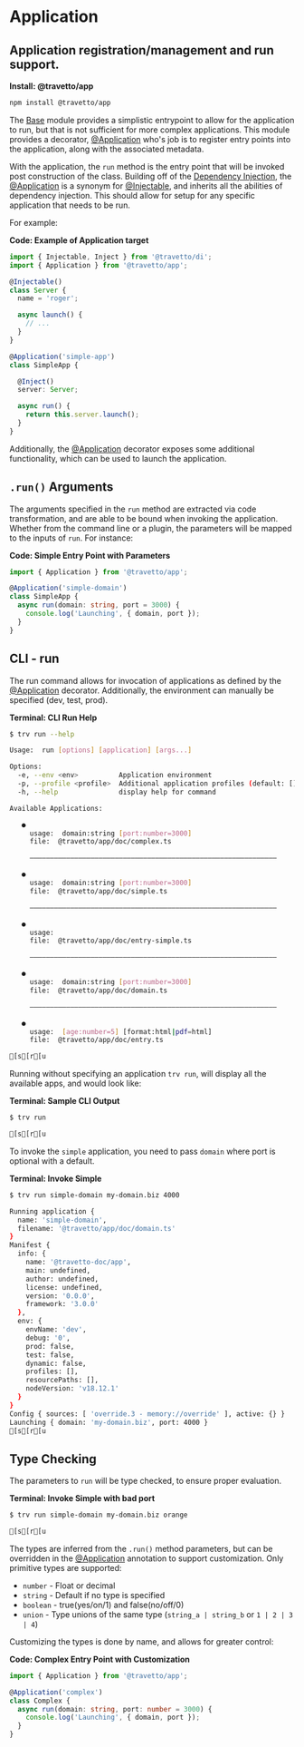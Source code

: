<!-- This file was generated by @travetto/doc and should not be modified directly -->
<!-- Please modify https://github.com/travetto/travetto/tree/main/module/app/DOC.ts and execute "npx trv doc" to rebuild -->
# Application
## Application registration/management and run support.

**Install: @travetto/app**
```bash
npm install @travetto/app
```

The [Base](https://github.com/travetto/travetto/tree/main/module/base#readme "Environment config and common utilities for travetto applications.") module provides a simplistic entrypoint to allow for the application to run, but that is not sufficient for more complex applications. This module provides a decorator, [@Application](https://github.com/travetto/travetto/tree/main/module/app/src/decorator.ts#L21) who's job is to register entry points into the application, along with the associated  metadata. 

With the application, the `run` method is the entry point that will be invoked post construction of the class. Building off of the [Dependency Injection](https://github.com/travetto/travetto/tree/main/module/di#readme "Dependency registration/management and injection support."), the [@Application](https://github.com/travetto/travetto/tree/main/module/app/src/decorator.ts#L21) is a synonym for [@Injectable](https://github.com/travetto/travetto/tree/main/module/di/src/decorator.ts#L31), and inherits all the abilities of dependency injection.  This should allow for setup for any specific application that needs to be run.

For example:

**Code: Example of Application target**
```typescript
import { Injectable, Inject } from '@travetto/di';
import { Application } from '@travetto/app';

@Injectable()
class Server {
  name = 'roger';

  async launch() {
    // ...
  }
}

@Application('simple-app')
class SimpleApp {

  @Inject()
  server: Server;

  async run() {
    return this.server.launch();
  }
}
```

Additionally, the [@Application](https://github.com/travetto/travetto/tree/main/module/app/src/decorator.ts#L21) decorator exposes some additional functionality, which can be used to launch the application.

## `.run()` Arguments
The arguments specified in the `run` method are extracted via code transformation, and are able to be bound when invoking the application.  Whether from the command line or a plugin, the parameters will be mapped to the inputs of `run`.  For instance:
  

**Code: Simple Entry Point with Parameters**
```typescript
import { Application } from '@travetto/app';

@Application('simple-domain')
class SimpleApp {
  async run(domain: string, port = 3000) {
    console.log('Launching', { domain, port });
  }
}
```

## CLI - run

The run command allows for invocation of applications as defined by the [@Application](https://github.com/travetto/travetto/tree/main/module/app/src/decorator.ts#L21) decorator.  Additionally, the environment can manually be specified (dev, test, prod).

**Terminal: CLI Run Help**
```bash
$ trv run --help

Usage:  run [options] [application] [args...]

Options:
  -e, --env <env>          Application environment
  -p, --profile <profile>  Additional application profiles (default: [])
  -h, --help               display help for command

Available Applications:

   ●  
     usage:  domain:string [port:number=3000]
     file:  @travetto/app/doc/complex.ts

     —————————————————————————————————————————————————————————————

   ●  
     usage:  domain:string [port:number=3000]
     file:  @travetto/app/doc/simple.ts

     —————————————————————————————————————————————————————————————

   ●  
     usage:  
     file:  @travetto/app/doc/entry-simple.ts

     —————————————————————————————————————————————————————————————

   ●  
     usage:  domain:string [port:number=3000]
     file:  @travetto/app/doc/domain.ts

     —————————————————————————————————————————————————————————————

   ●  
     usage:  [age:number=5] [format:html|pdf=html]
     file:  @travetto/app/doc/entry.ts

[s[r[u
```

Running without specifying an application `trv run`, will display all the available apps, and would look like:

**Terminal: Sample CLI Output**
```bash
$ trv run

[s[r[u
```

To invoke the `simple` application, you need to pass `domain` where port is optional with a default.
  

**Terminal: Invoke Simple**
```bash
$ trv run simple-domain my-domain.biz 4000

Running application {
  name: 'simple-domain',
  filename: '@travetto/app/doc/domain.ts'
}
Manifest {
  info: {
    name: '@travetto-doc/app',
    main: undefined,
    author: undefined,
    license: undefined,
    version: '0.0.0',
    framework: '3.0.0'
  },
  env: {
    envName: 'dev',
    debug: '0',
    prod: false,
    test: false,
    dynamic: false,
    profiles: [],
    resourcePaths: [],
    nodeVersion: 'v18.12.1'
  }
}
Config { sources: [ 'override.3 - memory://override' ], active: {} }
Launching { domain: 'my-domain.biz', port: 4000 }
[s[r[u
```

## Type Checking

The parameters to `run` will be type checked, to ensure proper evaluation.

**Terminal: Invoke Simple with bad port**
```bash
$ trv run simple-domain my-domain.biz orange

[s[r[u
```

The types are inferred from the `.run()` method parameters, but can be overridden in the [@Application](https://github.com/travetto/travetto/tree/main/module/app/src/decorator.ts#L21) 
annotation to support customization. Only primitive types are supported:

   
   *  `number` - Float or decimal
   *  `string` - Default if no type is specified
   *  `boolean` - true(yes/on/1) and false(no/off/0)
   *  `union` - Type unions of the same type (`string_a | string_b` or `1 | 2 | 3 | 4`)
  
Customizing the types is done by name, and allows for greater control:

**Code: Complex Entry Point with Customization**
```typescript
import { Application } from '@travetto/app';

@Application('complex')
class Complex {
  async run(domain: string, port: number = 3000) {
    console.log('Launching', { domain, port });
  }
}
```
